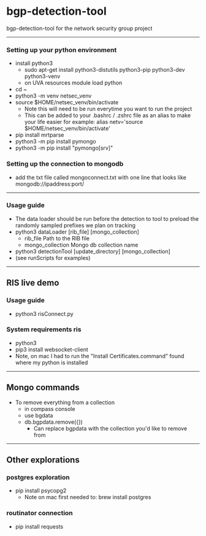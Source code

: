 # bgp-detection-tool
bgp-detection-tool for the network security group project

---

### Setting up your python environment
- install python3
  - sudo apt-get install python3-distutils python3-pip python3-dev python3-venv
  - on UVA resources module load python
- cd ~
- python3 -m venv netsec_venv
- source $HOME/netsec_venv/bin/activate
  - Note this will need to be run everytime you want to run the project
  - This can be added to your .bashrc / .zshrc file as an alias to make your life easier for example: alias netv='source $HOME/netsec_venv/bin/activate'
- pip install mrtparse
- python3 -m pip install pymongo
- python3 -m pip install "pymongo[srv]"

### Setting up the connection to mongodb
- add the txt file called mongoconnect.txt with one line that looks like mongodb://ipaddress:port/

---

### Usage guide
- The data loader should be run before the detection to tool to preload the randomly sampled prefixes we plan on tracking
- python3 dataLoader [rib_file] [mongo_collection]
  - rib_file          Path to the RIB file
  - mongo_collection  Mongo db collection name
- python3 detectionTool [update_directory] [mongo_collection]
- (see runScripts for examples)

---

## RIS live demo

### Usage guide
- python3 risConnect.py

### System requirements ris
- python3
- pip3 install websocket-client
- Note, on mac I had to run the "Install Certificates.command" found where my python is installed


---

## Mongo commands
- To remove everything from a collection
  - in compass console 
  - use bgdata
  - db.bgpdata.remove({})
    - Can replace bgpdata with the collection you'd like to remove from

---

## Other explorations

### postgres exploration
- pip install psycopg2
  - Note on mac first needed to: brew install postgres

### routinator connection
- pip install requests